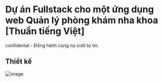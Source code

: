 # Dự án Fullstack cho một ứng dụng web Quản lý phòng khám nha khoa [Thuần tiếng Việt]

confidental - Đồng hành cùng nụ cười tự tin.

## Thiết kế
![image](./design.png)